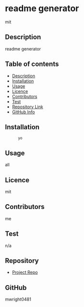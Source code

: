 
  # **readme generator**
  
  mit
  
  ## Description 
  
  readme generator
  
  ## Table of contents
  
  - [Description](#Description)
  - [Installation](#Installation)
  - [Usage](#Usage)
  - [Licence](#Licence)
  - [Contributors](#Contributors)
  - [Test](#Test)
  - [Repository Link](#Repository)
  - [GitHub Info](#GitHub) 
  
  
  ## Installation
  
          yo
  
  ## Usage
  
  all
  
  ## Licence
  
  mit
  
  ## Contributors
  
  me
  
  ## Test
  
  n/a
  
  
  ## Repository
  
  - [Project Repo](https://github.com/mwright0481/readme-generator)
  
  ## GitHub
  
 mwright0481